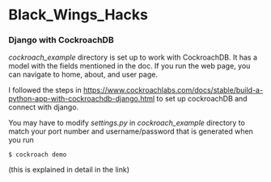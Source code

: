 # Black_Wings_Hacks

### Django with CockroachDB
*cockroach_example* directory is set up to work with CockroachDB.
It has a model with the fields mentioned in the doc.
If you run the web page, you can navigate to home, about, and user page.

I followed the steps in https://www.cockroachlabs.com/docs/stable/build-a-python-app-with-cockroachdb-django.html to set up cockroachDB and connect with django.

You may have to modify *settings.py* in *cockroach_example* directory to match your port number and username/password that is generated when you run
```
$ cockroach demo
```
(this is explained in detail in the link)
